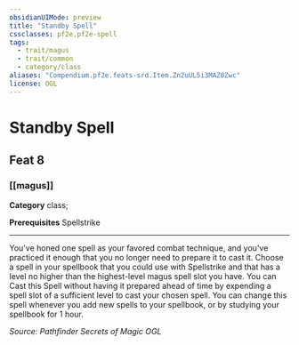 ```yaml
---
obsidianUIMode: preview
title: "Standby Spell"
cssclasses: pf2e,pf2e-spell
tags:
  - trait/magus
  - trait/common
  - category/class
aliases: "Compendium.pf2e.feats-srd.Item.Zn2uUL5i3MAZ0Zwc"
license: OGL
---
```

# Standby Spell
## Feat 8
### [[magus]]

**Category** class; 



**Prerequisites** Spellstrike
* * *
You've honed one spell as your favored combat technique, and you've practiced it enough that you no longer need to prepare it to cast it. Choose a spell in your spellbook that you could use with Spellstrike and that has a level no higher than the highest-level magus spell slot you have. You can Cast this Spell without having it prepared ahead of time by expending a spell slot of a sufficient level to cast your chosen spell. You can change this spell whenever you add new spells to your spellbook, or by studying your spellbook for 1 hour.

*Source: Pathfinder Secrets of Magic*
*OGL*